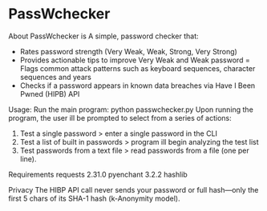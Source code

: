 # PassWchecker

About
PassWchecker is A simple, password checker that:
- Rates password strength (Very Weak, Weak, Strong, Very Strong) 
- Provides actionable tips to improve Very Weak and Weak password
= Flags common attack patterns such as keyboard sequences, character sequences and years
- Checks if a password appears in known data breaches via Have I Been Pwned (HIPB) API

Usage:
Run the main program: python passwchecker.py
Upon running the program, the user ill be prompted to select from a series of actions:
1.	Test a single password > enter a single password in the CLI
2.	Test a list of built in passwords > program ill begin analyzing the test list 
3.	Test passwords from a text file > read passwords from a file (one per line).

Requirements
requests 2.31.0
pyenchant 3.2.2
hashlib

Privacy
The HIBP API call never sends your password or full hash—only the first 5 chars of its SHA-1 hash (k-Anonymity model).
